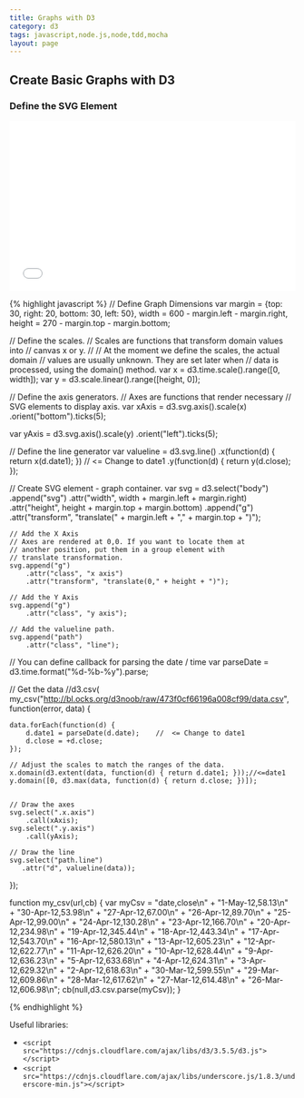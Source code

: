```yaml
---
title: Graphs with D3
category: d3
tags: javascript,node.js,node,tdd,mocha
layout: page
---
```


## Create Basic Graphs with D3

### Define the SVG Element

<iframe width="100%" height="300" src="//jsfiddle.net/baobabko/431rnz6e/embedded/" allowfullscreen="allowfullscreen" frameborder="0"></iframe>

{% highlight javascript %}
// Define Graph Dimensions
var margin = {top: 30, right: 20, bottom: 30, left: 50},
    width = 600 - margin.left - margin.right,
    height = 270 - margin.top - margin.bottom;

// Define the scales.
// Scales are functions that transform domain values into
// canvas x or y.
//
// At the moment we define the scales, the actual domain
// values are usually unknown. They are set later when
// data is processed, using the domain() method.
var x = d3.time.scale().range([0, width]);
var y = d3.scale.linear().range([height, 0]);

// Define the axis generators.
// Axes are functions that render necessary
// SVG elements to display axis.
var xAxis = d3.svg.axis().scale(x)
    .orient("bottom").ticks(5);

var yAxis = d3.svg.axis().scale(y)
    .orient("left").ticks(5);

// Define the line generator
var valueline = d3.svg.line()
	.x(function(d) { return x(d.date1); })    //  <= Change to date1
    .y(function(d) { return y(d.close); });

// Create SVG element - graph container.
var svg = d3.select("body")
    .append("svg")
        .attr("width", width + margin.left + margin.right)
        .attr("height", height + margin.top + margin.bottom)
    .append("g")
        .attr("transform", 
              "translate(" + margin.left + "," + margin.top + ")");

    // Add the X Axis
    // Axes are rendered at 0,0. If you want to locate them at
    // another position, put them in a group element with
    // translate transformation.
    svg.append("g")
        .attr("class", "x axis")
        .attr("transform", "translate(0," + height + ")");

    // Add the Y Axis
    svg.append("g")
        .attr("class", "y axis");

    // Add the valueline path.
    svg.append("path")
        .attr("class", "line");

// You can define callback for parsing the date / time
var parseDate = d3.time.format("%d-%b-%y").parse;

// Get the data
//d3.csv(
my_csv("http://bl.ocks.org/d3noob/raw/473f0cf66196a008cf99/data.csv", function(error, data) {

    data.forEach(function(d) {
		d.date1 = parseDate(d.date);    //  <= Change to date1
        d.close = +d.close;
    });

    // Adjust the scales to match the ranges of the data.
	x.domain(d3.extent(data, function(d) { return d.date1; }));//<=date1
    y.domain([0, d3.max(data, function(d) { return d.close; })]);


    // Draw the axes
    svg.select(".x.axis")
        .call(xAxis);
    svg.select(".y.axis")
        .call(yAxis);
    
    // Draw the line
    svg.select("path.line")
       .attr("d", valueline(data));
});


function my_csv(url,cb) {
var myCsv =
      "date,close\n" +
      "1-May-12,58.13\n" +
      "30-Apr-12,53.98\n" +
      "27-Apr-12,67.00\n" +
      "26-Apr-12,89.70\n" +
      "25-Apr-12,99.00\n" +
      "24-Apr-12,130.28\n" +
      "23-Apr-12,166.70\n" +
      "20-Apr-12,234.98\n" +
      "19-Apr-12,345.44\n" +
      "18-Apr-12,443.34\n" +
      "17-Apr-12,543.70\n" +
      "16-Apr-12,580.13\n" +
      "13-Apr-12,605.23\n" +
      "12-Apr-12,622.77\n" +
      "11-Apr-12,626.20\n" +
      "10-Apr-12,628.44\n" +
      "9-Apr-12,636.23\n" +
      "5-Apr-12,633.68\n" +
      "4-Apr-12,624.31\n" +
      "3-Apr-12,629.32\n" +
      "2-Apr-12,618.63\n" +
      "30-Mar-12,599.55\n" +
      "29-Mar-12,609.86\n" +
      "28-Mar-12,617.62\n" +
      "27-Mar-12,614.48\n" +
      "26-Mar-12,606.98\n";
    cb(null,d3.csv.parse(myCsv));
}

{% endhighlight %}


Useful libraries:

* `<script src="https://cdnjs.cloudflare.com/ajax/libs/d3/3.5.5/d3.js"></script>`
* `<script src="https://cdnjs.cloudflare.com/ajax/libs/underscore.js/1.8.3/underscore-min.js"></script>`
